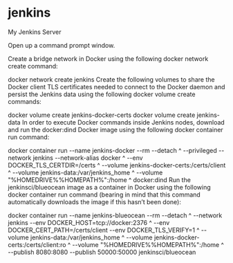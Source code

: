 # jenkins
My Jenkins Server

Open up a command prompt window.

Create a bridge network in Docker using the following docker network create command:

docker network create jenkins
Create the following volumes to share the Docker client TLS certificates needed to connect to the Docker daemon and persist the Jenkins data using the following docker volume create commands:

docker volume create jenkins-docker-certs
docker volume create jenkins-data
In order to execute Docker commands inside Jenkins nodes, download and run the docker:dind Docker image using the following docker container run command:

docker container run --name jenkins-docker --rm --detach ^
  --privileged --network jenkins --network-alias docker ^
  --env DOCKER_TLS_CERTDIR=/certs ^
  --volume jenkins-docker-certs:/certs/client ^
  --volume jenkins-data:/var/jenkins_home ^
  --volume "%HOMEDRIVE%%HOMEPATH%":/home ^
  docker:dind
Run the jenkinsci/blueocean image as a container in Docker using the following docker container run command (bearing in mind that this command automatically downloads the image if this hasn’t been done):

docker container run --name jenkins-blueocean --rm --detach ^
  --network jenkins --env DOCKER_HOST=tcp://docker:2376 ^
  --env DOCKER_CERT_PATH=/certs/client --env DOCKER_TLS_VERIFY=1 ^
  --volume jenkins-data:/var/jenkins_home ^
  --volume jenkins-docker-certs:/certs/client:ro ^
  --volume "%HOMEDRIVE%%HOMEPATH%":/home ^
  --publish 8080:8080 --publish 50000:50000 jenkinsci/blueocean

